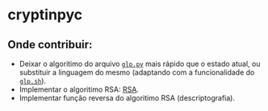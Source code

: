 # cryptinpyc
 
## Onde contribuir:

* Deixar o algoritimo do arquivo [`glp.py`](/.glp/glp.py) mais rápido que o estado atual, ou substituir a linguagem do mesmo (adaptando com a funcionalidade do [`glp.sh`](/.glp/glp.sh)).
* Implementar o algoritimo RSA: [RSA](https://pt.m.wikipedia.org/wiki/RSA_(sistema_criptogr%C3%A1fico)).
* Implementar função reversa do algoritimo RSA (descriptografia).



